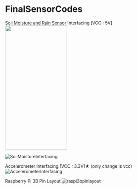 # FinalSensorCodes
Soil Moisture and Rain Sensor Interfacing [VCC : 5V]
<img src="[https://camo.githubusercontent.com/..." data-canonical-src="https://gyazo.com/eb5c5741b6a9a16c692170a41a49c858.png](https://user-images.githubusercontent.com/47277153/170809213-e0fb9192-a4b0-45f4-a462-c117dbf5d9ba.png)" width="200" height="400" />

![SoilMoistureInterfacing](https://user-images.githubusercontent.com/47277153/170809213-e0fb9192-a4b0-45f4-a462-c117dbf5d9ba.png)


Accelerometer Interfacing [VCC : 3.3V]★ (only change is vcc)
![AccelerometerInterfacing](https://user-images.githubusercontent.com/47277153/170820400-d3c425dd-ffbd-46f2-acac-c50dd3b0722a.png)

Raspberry Pi 3B Pin Layout
![raspi3bpinlayout](https://user-images.githubusercontent.com/47277153/172201513-c95b03ea-89f2-4d68-a280-542998b6d65c.png)
